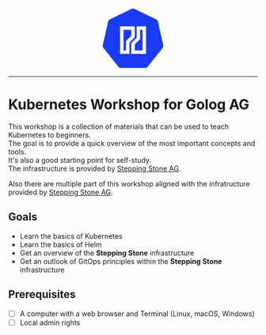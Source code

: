 <p align="center">
    <a href="https://natron.io/">
        <img height="120px" src="docs/assets/images/logo_natron_kubernetes.png" />
    </a>
</p>

---

# Kubernetes Workshop for Golog AG

This workshop is a collection of materials that can be used to teach Kubernetes to beginners.  
The goal is to provide a quick overview of the most important concepts and tools.  
It's also a good starting point for self-study.  
The infrastructure is provided by [Stepping Stone AG](https://www.stepping-stone.ch/).

Also there are multiple part of this workshop aligned with the infratructure provided by [Stepping Stone AG](https://www.stepping-stone.ch/).

## Goals

- Learn the basics of Kubernetes
- Learn the basics of Helm
- Get an overview of the **Stepping Stone** infrastructure
- Get an outlook of GitOps principles within the **Stepping Stone** infrastructure

## Prerequisites

- [ ] A computer with a web browser and Terminal (Linux, macOS, Windows)
- [ ] Local admin rights

